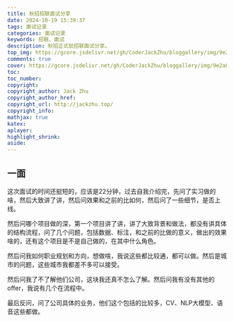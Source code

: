 ```yaml
---
title: 秋招招联面试分享
date: 2024-10-19 15:39:37
tags: 面试记录
categories: 面试记录
keywords: 招联、面试
description: 秋招正式批招联面试分享。
top_img: https://gcore.jsdelivr.net/gh/CoderJackZhu/bloggallery/img/9e2a0c81735df6e2537970db4d444c69.jpeg
comments: true
cover: https://gcore.jsdelivr.net/gh/CoderJackZhu/bloggallery/img/9e2a0c81735df6e2537970db4d444c69.jpeg
toc:
toc_number:
copyright:
copyright_author: Jack Zhu
copyright_author_href: 
copyright_url: http://jackzhu.top/
copyright_info: 
mathjax: true
katex: 
aplayer: 
highlight_shrink: 
aside: 
---
```


## 一面

这次面试的时间还挺短的，应该是22分钟，过去自我介绍完，先问了实习做的啥，然后大致讲了讲，然后问效果和之前的比如何，然后问了一些细节，是否上线。

然后问哪个项目做的深，第一个项目讲了讲，讲了大致背景和做法，都没有讲具体的结构流程，问了几个问题，包括数据、标注，和之前的比做的意义，做出的效果啥的，还有这个项目是不是自己做的，在其中什么角色。

然后问我如何职业规划和方向，想做啥，我说这些都比较通，都可以做。然后是城市的问题，这些城市我都差不多可以接受。

然后问我了不了解他们公司，这块我还真不怎么了解。然后问我有没有其他的offer，我说有几个在流程中。

最后反问，问了公司具体的业务，他们这个包括的比较多，CV、NLP大模型、语音这些都做。
